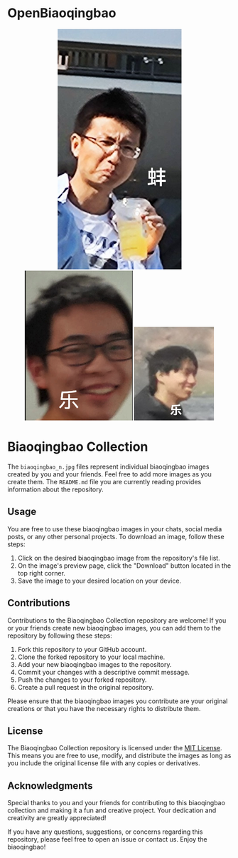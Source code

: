 # OpenBiaoqingbao

<p align="center">
  <img src="https://github.com/shidifuhou/OpenBiaoqingbao/blob/main/beng.jpg?raw=true" alt="Beng Biaoqingbao">
  <img src="https://github.com/shidifuhou/OpenBiaoqingbao/blob/main/le_1.png?raw=true" alt="Le 1 Biaoqingbao">
  <img src="https://github.com/shidifuhou/OpenBiaoqingbao/blob/main/le_2.jpg?raw=true" alt="Le 2 Biaoqingbao">
</p>


# Biaoqingbao Collection


The `biaoqingbao_n.jpg` files represent individual biaoqingbao images created by you and your friends. Feel free to add more images as you create them. The `README.md` file you are currently reading provides information about the repository.

## Usage

You are free to use these biaoqingbao images in your chats, social media posts, or any other personal projects. To download an image, follow these steps:

1. Click on the desired biaoqingbao image from the repository's file list.
2. On the image's preview page, click the "Download" button located in the top right corner.
3. Save the image to your desired location on your device.

## Contributions

Contributions to the Biaoqingbao Collection repository are welcome! If you or your friends create new biaoqingbao images, you can add them to the repository by following these steps:

1. Fork this repository to your GitHub account.
2. Clone the forked repository to your local machine.
3. Add your new biaoqingbao images to the repository.
4. Commit your changes with a descriptive commit message.
5. Push the changes to your forked repository.
6. Create a pull request in the original repository.

Please ensure that the biaoqingbao images you contribute are your original creations or that you have the necessary rights to distribute them.

## License

The Biaoqingbao Collection repository is licensed under the [MIT License](LICENSE). This means you are free to use, modify, and distribute the images as long as you include the original license file with any copies or derivatives.

## Acknowledgments

Special thanks to you and your friends for contributing to this biaoqingbao collection and making it a fun and creative project. Your dedication and creativity are greatly appreciated!

If you have any questions, suggestions, or concerns regarding this repository, please feel free to open an issue or contact us. Enjoy the biaoqingbao!
